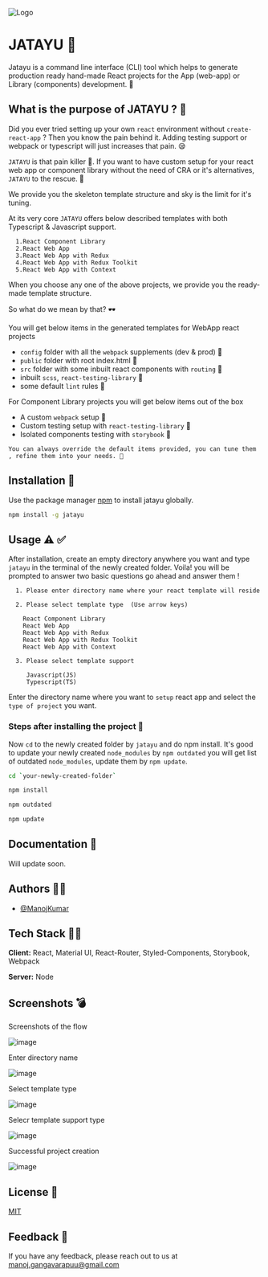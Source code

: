 ![Logo](https://user-images.githubusercontent.com/22653056/132664833-3cf4c46c-9e41-4600-b355-53fbeedec05b.png)


# JATAYU 🦅	

Jatayu is a command line interface (CLI) tool which helps to generate production ready hand-made React projects for the App (web-app) or Library (components) development. 🚀	

## What is the purpose of JATAYU ? 💁

Did you ever tried setting up your own `react` environment without `create-react-app` ? Then you know the pain behind it. Adding testing support or webpack or typescript will just increases that pain. 😪	

`JATAYU` is that pain killer 💊. If you want to have custom setup for your react web app or component library without the need of CRA or it's alternatives, `JATAYU` to the rescue. 🥳	

We provide you the skeleton template structure and sky is the limit for it's tuning.

At its very core `JATAYU` offers below described templates with both Typescript & Javascript support.

```
  1.React Component Library
  2.React Web App
  3.React Web App with Redux
  4.React Web App with Redux Toolkit
  5.React Web App with Context
```

When you choose any one of the above projects, we provide you the ready-made template structure.

So what do we mean by that? 🕶️

You will get below items in the generated templates for WebApp react projects

- `config` folder with all the `webpack` supplements (dev & prod) 🌱	
- `public` folder with root index.html 🌴
- `src` folder with some inbuilt react components with `routing` 🌲	
- inbuilt `scss`, `react-testing-library` 🍁	
- some default `lint` rules 🌵	

For Component Library projects you will get below items out of the box

- A custom `webpack` setup 🌱
- Custom testing setup with `react-testing-library` 🌲
- Isolated components testing with `storybook` 🍃

```
You can always override the default items provided, you can tune them , refine them into your needs. 🧰
```


## Installation 🔨	

Use the package manager [npm](https://www.npmjs.com/) to install jatayu globally.

```bash
npm install -g jatayu
```


  
## Usage ⚠️	✅

After installation, create an empty directory anywhere you want and type `jatayu` in the terminal of the newly created folder. Voila! you will be prompted to answer two basic questions go ahead and answer them !

```
  1. Please enter directory name where your react template will reside

  2. Please select template type  (Use arrow keys)

    React Component Library  
    React Web App  
    React Web App with Redux 
    React Web App with Redux Toolkit
    React Web App with Context  

  3. Please select template support 

     Javascript(JS)
     Typescript(TS) 
```

Enter the directory name where you want to `setup` react app and select the `type of project` you want.

### Steps after installing the project 	📌

Now `cd` to the newly created folder by `jatayu` and do npm install. It's good to update your newly created `node_modules` by `npm outdated` you will get list of outdated `node_modules`, update them by `npm update`.

```bash
cd `your-newly-created-folder`

npm install

npm outdated

npm update
```




  
## Documentation 📝	

Will update soon.

  
## Authors 👨‍🚀

- [@ManojKumar](https://github.com/manjureddy7)

## Tech Stack 	🧑‍💻

**Client:** React, Material UI, React-Router, Styled-Components, Storybook, Webpack

**Server:** Node

  
## Screenshots	💣

Screenshots of the flow

![image](https://user-images.githubusercontent.com/22653056/133246794-51cca84e-4798-48ca-990b-93d474892ad1.png)

Enter directory name

![image](https://user-images.githubusercontent.com/22653056/133246843-aca54d67-a711-4efe-9750-1cff05aa60ea.png)


Select template type

![image](https://user-images.githubusercontent.com/22653056/133246938-0ddbc77f-0abd-4876-9d37-22a333498c96.png)

Selecr template support type

![image](https://user-images.githubusercontent.com/22653056/133247049-8fe90137-f46d-4180-adbd-6e46e9175fe8.png)

Successful project creation

![image](https://user-images.githubusercontent.com/22653056/133247140-f6949057-eec2-498d-a50e-a41d36d84329.png)



  
## License 🦔

[MIT](https://choosealicense.com/licenses/mit/)

  
## Feedback  📣

If you have any feedback, please reach out to us at manoj.gangavarapuu@gmail.com

  

  
